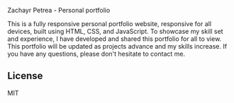 Zachayr Petrea - Personal portfolio

This is a fully responsive personal portfolio website, responsive for all devices, built using HTML, CSS, and JavaScript.
To showcase my skill set and experience, I have developed and shared this portfolio for all to view. This portfolio will be updated
as projects advance and my skills increase. If you have any questions, please don't hesitate to contact me.


## License

MIT
